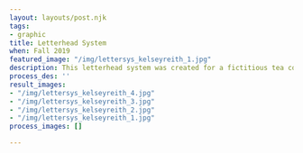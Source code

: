 ```yaml
---
layout: layouts/post.njk
tags:
- graphic
title: Letterhead System
when: Fall 2019
featured_image: "/img/lettersys_kelseyreith_1.jpg"
description: This letterhead system was created for a fictitious tea company.
process_des: ''
result_images:
- "/img/lettersys_kelseyreith_4.jpg"
- "/img/lettersys_kelseyreith_3.jpg"
- "/img/lettersys_kelseyreith_2.jpg"
- "/img/lettersys_kelseyreith_1.jpg"
process_images: []

---
```


